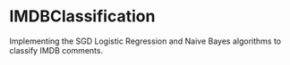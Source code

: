 # IMDBClassification
Implementing the SGD Logistic Regression and Naive Bayes algorithms to classify IMDB comments.
